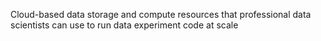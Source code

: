 Cloud-based data storage and compute resources that professional data scientists can use to run data experiment code at scale